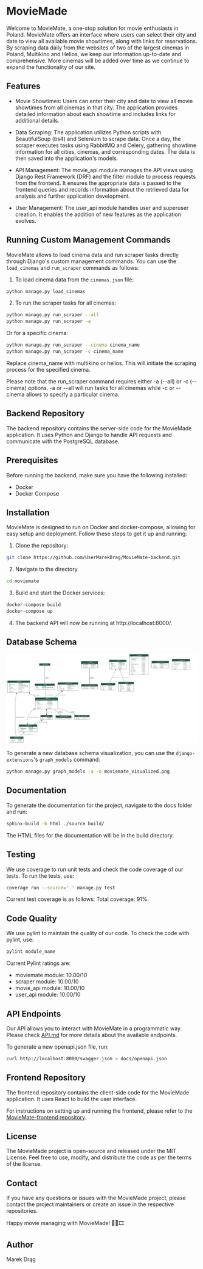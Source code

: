 # MovieMade
Welcome to MovieMate, a one-stop solution for movie enthusiasts in Poland. MovieMate offers an interface where users can select their city and date to view all available movie showtimes, along with links for reservations. By scraping data daily from the websites of two of the largest cinemas in Poland, Multikino and Helios, we keep our information up-to-date and comprehensive. More cinemas will be added over time as we continue to expand the functionality of our site.


## Features

- Movie Showtimes: Users can enter their city and date to view all movie showtimes from all cinemas in that city. The application provides detailed information about each showtime and includes links for additional details.

- Data Scraping: The application utilizes Python scripts with BeautifulSoup (bs4) and Selenium to scrape data. Once a day, the scraper executes tasks using RabbitMQ and Celery, gathering showtime information for all cities, cinemas, and corresponding dates. The data is then saved into the application's models.

- API Management: The movie_api module manages the API views using Django Rest Framework (DRF) and the filter module to process requests from the frontend. It ensures the appropriate data is passed to the frontend queries and records information about the retrieved data for analysis and further application development.

- User Management: The user_api module handles user and superuser creation. It enables the addition of new features as the application evolves.

## Running Custom Management Commands

MovieMate allows to load cinema data and run scraper tasks directly through Django's custom management commands. You can use the `load_cinemas` and `run_scraper` commands as follows:

1. To load cinema data from the `cinemas.json` file:

```bash
python manage.py load_cinemas
```

2. To run the scraper tasks for all cinemas:

```bash
python manage.py run_scraper --all
python manage.py run_scraper -a
```

Or for a specific cinema:

```bash
python manage.py run_scraper --cinema cinema_name
python manage.py run_scraper -c cinema_name
```

Replace cinema_name with multikino or helios. This will initiate the scraping process for the specified cinema.

Please note that the run_scraper command requires either -a (--all) or -c (--cinema) options. -a or --all will run tasks for all cinemas while -c or --cinema allows to specify a particular cinema.

## Backend Repository
The backend repository contains the server-side code for the MovieMade application. It uses Python and Django to handle API requests and communicate with the PostgreSQL database.

## Prerequisites
Before running the backend, make sure you have the following installed:

- Docker
- Docker Compose

## Installation
MovieMate is designed to run on Docker and docker-compose, allowing for easy setup and deployment. Follow these steps to get it up and running:

1. Clone the repository:
```bash
git clone https://github.com/UserMarekDrag/MovieMate-backend.git
```
2. Navigate to the directory.
```bash
cd moviemate
```
3. Build and start the Docker services:
```bash
docker-compose build
docker-compose up
```
4. The backend API will now be running at http://localhost:8000/.

## Database Schema

![Database Schema](moviemate_visualized.png)

To generate a new database schema visualization, you can use the `django-extensions`'s `graph_models` command:

```bash
python manage.py graph_models -a -o moviemate_visualized.png 
```

## Documentation

To generate the documentation for the project, navigate to the docs folder and run:

```bash
sphinx-build -b html ./source build/
```
The HTML files for the documentation will be in the build directory.

## Testing

We use coverage to run unit tests and check the code coverage of our tests. To run the tests, use:

```bash
coverage run --source='.' manage.py test
```
Current test coverage is as follows:
Total coverage: 91%.

## Code Quality

We use pylint to maintain the quality of our code. To check the code with pylint, use:

```bash
pylint module_name
```
Current Pylint ratings are:

- moviemate module: 10.00/10
- scraper module: 10.00/10
- movie_api module: 10.00/10
- user_api module: 10.00/10

## API Endpoints
Our API allows you to interact with MovieMate in a programmatic way. Please check [API.md](API.md) for more details about the available endpoints.

To generate a new openapi.json file, run:
```bash 
curl http://localhost:8000/swagger.json > docs/openapi.json
```

## Frontend Repository
The frontend repository contains the client-side code for the MovieMade application. It uses React to build the user interface.

For instructions on setting up and running the frontend, please refer to the [MovieMate-frontend repository](https://github.com/UserMarekDrag/MovieMate-frontend).

## License
The MovieMade project is open-source and released under the MIT License. Feel free to use, modify, and distribute the code as per the terms of the license.

## Contact
If you have any questions or issues with the MovieMade project, please contact the project maintainers or create an issue in the respective repositories.

Happy movie managing with MovieMade! 🎥🍿🎞️

## Author 
Marek Drąg